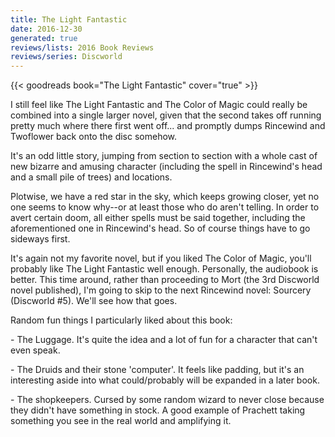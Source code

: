 ```yaml
---
title: The Light Fantastic
date: 2016-12-30
generated: true
reviews/lists: 2016 Book Reviews
reviews/series: Discworld
---
```

{{< goodreads book="The Light Fantastic" cover="true" >}}

I still feel like The Light Fantastic and The Color of Magic could really be combined into a single larger novel, given that the second takes off running pretty much where there first went off... and promptly dumps Rincewind and Twoflower back onto the disc somehow.  

It's an odd little story, jumping from section to section with a whole cast of new bizarre and amusing character (including the spell in Rincewind's head and a small pile of trees) and locations.  

<!--more-->

Plotwise, we have a red star in the sky, which keeps growing closer, yet no one seems to know why--or at least those who do aren't telling. In order to avert certain doom, all either spells must be said together, including the aforementioned one in Rincewind's head. So of course things have to go sideways first.  

It's again not my favorite novel, but if you liked The Color of Magic, you'll probably like The Light Fantastic well enough. Personally, the audiobook is better. This time around, rather than proceeding to Mort (the 3rd Discworld novel published), I'm going to skip to the next Rincewind novel: Sourcery (Discworld #5). We'll see how that goes.  

Random fun things I particularly liked about this book:  

\- The Luggage. It's quite the idea and a lot of fun for a character that can't even speak.  

\- The Druids and their stone 'computer'. It feels like padding, but it's an interesting aside into what could/probably will be expanded in a later book.  

\- The shopkeepers. Cursed by some random wizard to never close because they didn't have something in stock. A good example of Prachett taking something you see in the real world and amplifying it.


